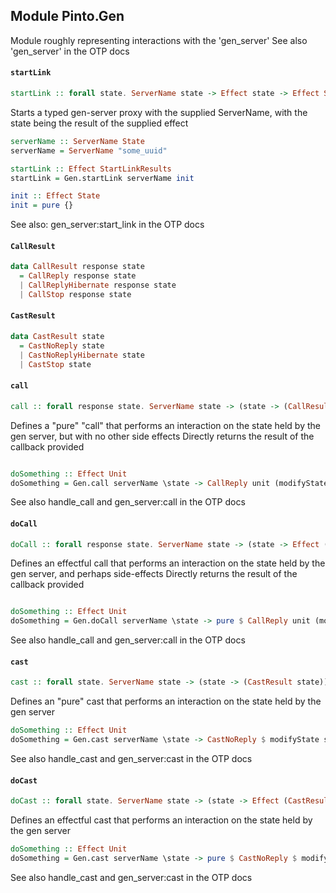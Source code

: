 ## Module Pinto.Gen

Module roughly representing interactions with the 'gen_server' 
See also 'gen_server' in the OTP docs

#### `startLink`

``` purescript
startLink :: forall state. ServerName state -> Effect state -> Effect StartLinkResult
```

Starts a typed gen-server proxy with the supplied ServerName, with the state being the result of the supplied effect

```purescript
serverName :: ServerName State
serverName = ServerName "some_uuid"

startLink :: Effect StartLinkResults
startLink = Gen.startLink serverName init

init :: Effect State
init = pure {}
```
See also: gen_server:start_link in the OTP docs

#### `CallResult`

``` purescript
data CallResult response state
  = CallReply response state
  | CallReplyHibernate response state
  | CallStop response state
```

#### `CastResult`

``` purescript
data CastResult state
  = CastNoReply state
  | CastNoReplyHibernate state
  | CastStop state
```

#### `call`

``` purescript
call :: forall response state. ServerName state -> (state -> (CallResult response state)) -> Effect response
```

Defines a "pure" "call" that performs an interaction on the state held by the gen server, but with no other side effects
Directly returns the result of the callback provided
```purescript

doSomething :: Effect Unit
doSomething = Gen.call serverName \state -> CallReply unit (modifyState state)
```
See also handle_call and gen_server:call in the OTP docs

#### `doCall`

``` purescript
doCall :: forall response state. ServerName state -> (state -> Effect (CallResult response state)) -> Effect response
```

Defines an effectful call that performs an interaction on the state held by the gen server, and perhaps side-effects
Directly returns the result of the callback provided
```purescript

doSomething :: Effect Unit
doSomething = Gen.doCall serverName \state -> pure $ CallReply unit (modifyState state)
```
See also handle_call and gen_server:call in the OTP docs

#### `cast`

``` purescript
cast :: forall state. ServerName state -> (state -> (CastResult state)) -> Effect Unit
```

Defines an "pure" cast that performs an interaction on the state held by the gen server
```purescript
doSomething :: Effect Unit
doSomething = Gen.cast serverName \state -> CastNoReply $ modifyState state
```
See also handle_cast and gen_server:cast in the OTP docs

#### `doCast`

``` purescript
doCast :: forall state. ServerName state -> (state -> Effect (CastResult state)) -> Effect Unit
```

Defines an effectful cast that performs an interaction on the state held by the gen server
```purescript
doSomething :: Effect Unit
doSomething = Gen.cast serverName \state -> pure $ CastNoReply $ modifyState state
```
See also handle_cast and gen_server:cast in the OTP docs


